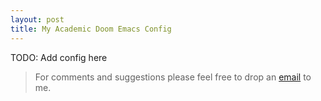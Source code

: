 ```yaml
---
layout: post
title: My Academic Doom Emacs Config
---
```


TODO: Add config here

> For comments and suggestions please feel free to drop an [email](mailto:dth.bht@gmail.com) to me.
